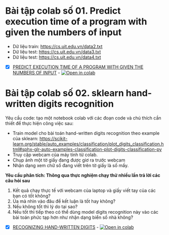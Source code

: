 # Bài tập colab số 01. Predict execution time of a program with given the numbers of input
 
- Dữ liệu train: https://cs.uit.edu.vn/data2.txt
- Dữ liệu test: https://cs.uit.edu.vn/data3.txt
- Dữ liệu test: https://cs.uit.edu.vn/data4.txt
- [x] [PREDICT EXECUTION TIME OF A PROGRAM WITH GIVEN THE NUMBERS OF INPUT](https://github.com/azqpbao/CS114.M11.KHCL/blob/main/Assignment%20Colaboratory/Lab1.ipynb) - [![Open in colab](https://colab.research.google.com/assets/colab-badge.svg)](https://colab.research.google.com/drive/1Un7DmGD4ADG3gfq6QHCrLlfQ91DGk6e1)

# Bài tập colab số 02. sklearn hand-written digits recognition

Yêu cầu code: tạo một notebook colab với các đoạn code và chú thích cần thiết để thực hiện công việc sau:
- Train model cho bài toán hand-written digits recognition theo example của sklearn: https://scikit-learn.org/stable/auto_examples/classification/plot_digits_classification.html#sphx-glr-auto-examples-classification-plot-digits-classification-py
- Truy cập webcam của máy tính từ colab.
- Chụp ảnh một tờ giấy đang được giơ ra trước webcam
- Nhận dạng xem chữ số đang viết trên tờ giấy là số mấy.

**Yêu cầu phân tích: Thông qua thực nghiệm chạy thử nhiều lần trả lời các câu hỏi sau**

1. Kết quả chạy thực tế với webcam của laptop và giấy viết tay của các bạn có tốt không?
2. Ủa mà nhìn vào đâu để kết luận là tốt hay không?
3. Nếu không tốt thì lý do tại sao?
4. Nếu tốt thì tiếp theo có thể dùng model digits recognition này vào các bài toán phức tạp hơn như nhận dạng biển số nhà không?

 - [x] [RECOGNIZING HAND-WRITTEN DIGITS](https://github.com/azqpbao/CS114.M11.KHCL/blob/main/Assignment%20Colaboratory/Lab2.ipynb) - [![Open in colab](https://colab.research.google.com/assets/colab-badge.svg)](https://colab.research.google.com/drive/1sPh4Z1gnEJHe7nzPJZ0j2Sfueu1ZfaZb)
